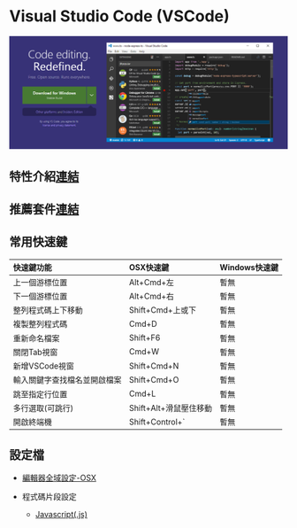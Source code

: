 # Visual Studio Code (VSCode)

![VSCode](./assets/vscode.png)

## 特性介紹[連結](./feature.md)

## 推薦套件[連結](./package)

## 常用快速鍵

| 快速鍵功能 | OSX快速鍵 | Windows快速鍵 |
|:----|:---------|:-------------|
| 上一個游標位置 | Alt+Cmd+左 | 暫無 |
| 下一個游標位置 | Alt+Cmd+右 | 暫無 |
| 整列程式碼上下移動 | Shift+Cmd+上或下 | 暫無 |
| 複製整列程式碼 | Cmd+D | 暫無 |
| 重新命名檔案 | Shift+F6 | 暫無 |
| 關閉Tab視窗 | Cmd+W | 暫無 |
| 新增VSCode視窗 | Shift+Cmd+N | 暫無 |
| 輸入關鍵字查找檔名並開啟檔案 | Shift+Cmd+O | 暫無 |
| 跳至指定行位置 | Cmd+L | 暫無 |
| 多行選取(可跳行) | Shift+Alt+滑鼠壓住移動 | 暫無 | 
| 開啟終端機 | Shift+Control+` | 暫無 |


## 設定檔

- [編輯器全域設定-OSX](setting/setting-osx.json)


- 程式碼片段設定

  - [Javascript(.js)](setting/javascript.json)
 
